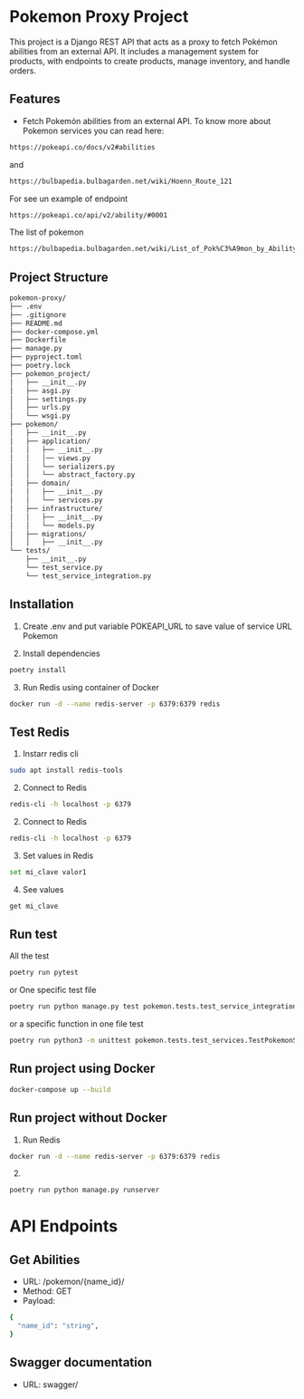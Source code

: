 # Pokemon Proxy Project

This project is a Django REST API that acts as a proxy to fetch Pokémon abilities from an external API. It includes a management system for products, with endpoints to create products, manage inventory, and handle orders.

## Features
- Fetch Pokemón abilities from an external API.
To know more about Pokemon services you can read here:
```sh
https://pokeapi.co/docs/v2#abilities
```
and 
```sh
https://bulbapedia.bulbagarden.net/wiki/Hoenn_Route_121
```
For see un example of endpoint
```sh
https://pokeapi.co/api/v2/ability/#0001
```
The list of pokemon
```sh
https://bulbapedia.bulbagarden.net/wiki/List_of_Pok%C3%A9mon_by_Ability
```

## Project Structure
```sh
pokemon-proxy/
├── .env
├── .gitignore
├── README.md
├── docker-compose.yml
├── Dockerfile
├── manage.py
├── pyproject.toml
├── poetry.lock
├── pokemon_project/
│   ├── __init__.py
│   ├── asgi.py
│   ├── settings.py
│   ├── urls.py
│   └── wsgi.py
├── pokemon/
│   ├── __init__.py
│   ├── application/
│   │   ├── __init__.py
│   │   │── views.py
│   │   └── serializers.py
│   │   └── abstract_factory.py
│   ├── domain/
│   │   ├── __init__.py
│   │   └── services.py
│   ├── infrastructure/
│   │   ├── __init__.py
│   │   └── models.py
│   ├── migrations/
│   │   ├── __init__.py
└── tests/
    ├── __init__.py
    └── test_service.py
    └── test_service_integration.py
```

## Installation

1. Create .env and put variable POKEAPI_URL to save value of service URL Pokemon 

2. Install dependencies
```sh
poetry install
```

3. Run Redis using container of Docker
```sh
docker run -d --name redis-server -p 6379:6379 redis
```

## Test Redis

1. Instarr redis cli

```sh
sudo apt install redis-tools
```

2. Connect to Redis
```sh
redis-cli -h localhost -p 6379
```

2. Connect to Redis
```sh
redis-cli -h localhost -p 6379
```

3. Set values in Redis
```sh
set mi_clave valor1
```

4. See values
```sh
get mi_clave
```

## Run test

All the test 
```sh
poetry run pytest
```
or One specific test file 
```sh
poetry run python manage.py test pokemon.tests.test_service_integration
```

or a specific function in one file test
```sh
poetry run python3 -m unittest pokemon.tests.test_services.TestPokemonService.test_get_pokemon_abilities_success
```

## Run project using Docker

```sh
docker-compose up --build
```
## Run project without Docker

1. Run Redis
```sh
docker run -d --name redis-server -p 6379:6379 redis
```
2. 
```sh
poetry run python manage.py runserver
```

# API Endpoints
## Get Abilities 

- URL: /pokemon/{name_id}/
- Method: GET
- Payload:
```sh
{
  "name_id": "string",
}
```

## Swagger documentation

- URL: swagger/